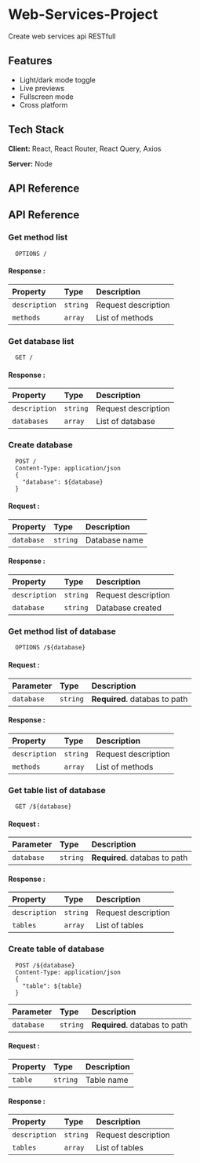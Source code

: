 # Web-Services-Project
Create web services api RESTfull

## Features

- Light/dark mode toggle
- Live previews
- Fullscreen mode
- Cross platform

## Tech Stack

**Client:** React, React Router, React Query, Axios

**Server:** Node

## API Reference

## API Reference

### Get method list
```http
  OPTIONS /
```
#### Response :
| Property | Type     | Description                       |
| :------- | :------- | :-------------------------------- |
| `description` | `string` | Request description |
| `methods` | `array` | List of methods |

### Get database list
```http
  GET /
```
#### Response :
| Property | Type     | Description                       |
| :------- | :------- | :-------------------------------- |
| `description` | `string` | Request description |
| `databases` | `array` | List of database |

### Create database
```http
  POST /
  Content-Type: application/json
  {
    "database": ${database}
  }
```
#### Request :
| Property | Type     | Description                       |
| :------- | :------- | :-------------------------------- |
| `database` | `string` | Database name |
#### Response :
| Property | Type     | Description                       |
| :------- | :------- | :-------------------------------- |
| `description` | `string` | Request description |
| `database` | `string` | Database created |


### Get method list of database
```http
  OPTIONS /${database}
```
#### Request :
| Parameter | Type     | Description                       |
| :-------- | :------- | :-------------------------------- |
| `database` | `string` | **Required**. databas to path |
#### Response :
| Property | Type     | Description                       |
| :------- | :------- | :-------------------------------- |
| `description` | `string` | Request description |
| `methods` | `array` | List of methods |

### Get table list of database
```http
  GET /${database}
```
#### Request :
| Parameter | Type     | Description                       |
| :-------- | :------- | :-------------------------------- |
| `database` | `string` | **Required**. databas to path |
#### Response :
| Property | Type     | Description                       |
| :------- | :------- | :-------------------------------- |
| `description` | `string` | Request description |
| `tables` | `array` | List of tables |

### Create table of database
```http
  POST /${database}
  Content-Type: application/json
  {
    "table": ${table}
  }
```
| Parameter | Type     | Description                       |
| :-------- | :------- | :-------------------------------- |
| `database` | `string` | **Required**. databas to path |
#### Request :

| Property | Type     | Description                       |
| :------- | :------- | :-------------------------------- |
| `table` | `string` | Table name |
#### Response :
| Property | Type     | Description                       |
| :------- | :------- | :-------------------------------- |
| `description` | `string` | Request description |
| `tables` | `array` | List of tables |